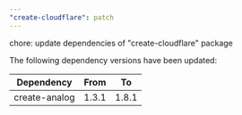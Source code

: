 ```yaml
---
"create-cloudflare": patch
---
```


chore: update dependencies of "create-cloudflare" package

The following dependency versions have been updated:

| Dependency    | From  | To    |
| ------------- | ----- | ----- |
| create-analog | 1.3.1 | 1.8.1 |
